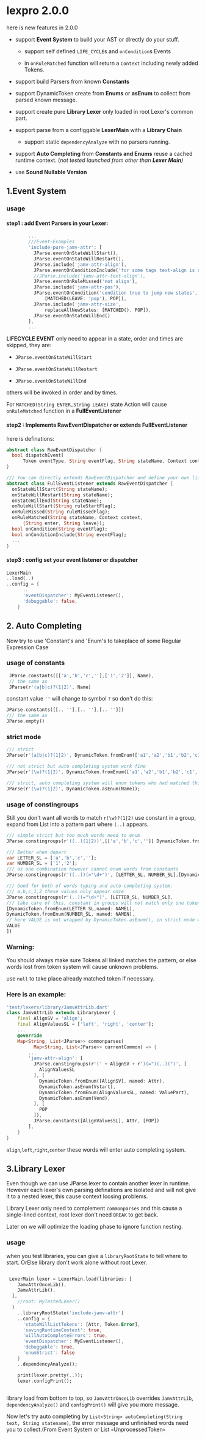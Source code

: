 # lexpro 2.0.0

here is new features in 2.0.0

* support **Event System** to build your AST or directly do your stuff.
    
    * support self defined `LIFE_CYCLE`s and `onCondition`s Events

    * in `onRuleMatched` function will return a `Context` including newly added Tokens.

* support build Parsers from known **Constants**

* support DynamicToken create from **Enums** or **asEnum** to collect from parsed known message.

* support create pure **Library Lexer** only loaded in root Lexer's common part.

* support parse from a configgable **LexerMain** with a **Library Chain**

    * support static `dependencyAnalyze` with no parsers running.

* support **Auto Completing** from **Constants and Enums** reuse a cached runtime context.
(*not tested launched from other than **Lexer Main**)*

* use **Sound Nullable Version**

## 1.Event System
### usage 
#### step1 : add Event Parsers in your Lexer:

```dart
        ...
        ///Event-Examples
        'include-pure-jamv-attr': [
          JParse.eventOnStateWillStart(),
          JParse.eventOnStateWillRestart(),
          JParse.include('jamv-attr-align'),
          JParse.eventOnConditionInclude('for some tags text-align is not necessary', [JParse.include('jamv-attr-text-align')]),
          //JParse.include('jamv-attr-text-align'),
          JParse.eventOnRuleMissed('not align'),
          JParse.include('jamv-attr-pos'),
          JParse.eventOnCondition('condition true to jump new states',
              [MATCHED(LEAVE: 'pop'), POP]),
          JParse.include('jamv-attr-size',
              replaceAllNewStates: [MATCHED(), POP]),
          JParse.eventOnStateWillEnd()
        ],
        ...
```
**LIFECYCLE EVENT** only need to appear in a state, order and times are skipped, they are:

- `JParse.eventOnStateWillStart`
    
- `JParse.eventOnStateWillRestart`
    
- `JParse.eventOnStateWillEnd`

others will be invoked in order and by times.

For `MATCHED(String ENTER,String LEAVE)` state Action will cause `onRuleMatched` function in a **FullEventListener**

#### step2 : Implements RawEventDispatcher or extends FullEventListener
here is definations:

```dart
abstract class RawEventDispatcher {
  bool dispatchEvent(
      Token eventType, String eventFlag, String stateName, Context context);
}

/// You can directly extends RawEventDispatcher and define your own lifecycle.
abstract class FullEventListener extends RawEventDispatcher {
  onStateWillStart(String stateName);
  onStateWillRestart(String stateName);
  onStateWillEnd(String stateName);
  onRuleWillStart(String ruleStartFlag);
  onRuleMissed(String ruleMissedFlag);
  onRuleMatched(String stateName, Context context,
      {String enter, String leave});
  bool onCondition(String eventFlag);
  bool onConditionInclude(String eventFlag);
  ...
}
```

#### step3 : config set your event listener or dispatcher

```dart
LexerMain
..load(..)
..config = {
      ..
      'eventDispatcher': MyEventListener(),
      'debuggable': false,
    }
```

## 2. Auto Completing

Now try to use 'Constant's and 'Enum's to takeplace of some Regular Expression Case

### usage of constants

```dart
 JParse.constants([['a','b','c',''],['1','2']], Name),
 // the same as
 JParse(r'(a|b|c)?(1|2)', Name)
```

constant value `''` will change to symbol `?` so don't do this:

```dart
JParse.constants([[.. ''],[.. ''],[.. '']])
/// the same as
JParse.empty()
```

### strict mode

```dart
/// strict
JParse(r'(a|b|c)?(1|2)', DynamicToken.fromEnum(['a1','a2','b1','b2','c1','c2', '1','2'],named: Name));

/// not strict but auto completing system work fine
JParse(r'(\w)?(1|2)', DynamicToken.fromEnum(['a1','a2','b1','b2','c1','c2', '1','2'],named: Name));

/// strict, auto completing system will enum tokens who had matched this rule.
JParse(r'(\w)?(1|2)', DynamicToken.asEnum(Name));
```

### usage of constingroups

Still you don't want all words to match `r(\w)?(1|2)`
use constant in a group, expand from List into a pattern part where `(..)` appears.

```dart
/// simple strict but too much words need to enum
JParse.constingroups(r'((..)(1|2))',[['a','b','c','']] DynamicToken.fromEnum(['a1','a2','b1','b2','c1','c2', '1','2'],named: Name));

/// Better when depart
var LETTER_SL = ['a','b','c',''];
var NUMBER_SL = ['1','2'];
/// as one combination however cannot enum words from constants
JParse.constingroups(r'((..))(="\d+")', [LETTER_SL, NUMBER_SL],[DynamicToken.asEnum(Name), null, null, VALUE]); 

/// Good for both of words typing and auto completing system.
/// a,b,c,1,2 these values only appear once
JParse.constingroups(r'(..)(="\d+")', [LETTER_SL, NUMBER_SL],
/// take care of this, constant in groups will not match only one token, instead match each as a single token
[DynamicToken.fromEnum(LETTER_SL,named: NAMEL),
DynamicToken.fromEnum(NUMBER_SL, named: NAMEN),
// here VALUE is not wrapped by DynamicToken.asEnum(), in strict mode will match nothing, instead unstrict mode match all VALUE user has given, even not in this state.
VALUE
])

```
### Warning:

You should always make sure Tokens all linked matches the pattern, or else words lost from token system will cause unknown problems.

use `null` to take place already matched token if necessary.

### Here is an example:

```dart
'test/lexers/library/JamvAttrLib.dart'
class JamvAttrLib extends LibraryLexer {
    final AlignSV = 'align';
    final AlignValuesSL = ['left', 'right', 'center'];
    ...
    @override
    Map<String, List<JParse>> commonparses(
          Map<String, List<JParse>> currentCommon) => {
        ...
        'jamv-attr-align': [
          JParse.constingroups(r'(' + AlignSV + r')(=")(..)(")', [
            AlignValuesSL
          ], [
            DynamicToken.fromEnum([AlignSV], named: Attr),
            DynamicToken.asEnum(Vstart),
            DynamicToken.fromEnum(AlignValuesSL, named: ValuePart),
            DynamicToken.asEnum(Vend),
          ], [
            POP
          ]),
          JParse.constants([AlignValuesSL], Attr, [POP])
        ],
    }
}
```

`align`,`left`,`right`,`center` these words will enter auto completing system.

## 3.Library Lexer

Even though we can use JParse.lexer to contain another lexer in runtime.
However each lexer's own parsing definations are isolated and will not give it to a nested lexer, this cause context loosing problems.

Library Lexer only need to complement `commonparses` and this cause a single-lined context, root lexer don't need `BREAK` to get back.

Later on we will optimize the loading phase to ignore function nesting.

### usage

when you test libraries, you can give a `libraryRootState` to tell where to start.
OrElse library don't work alone without root Lexer.

```dart

 LexerMain lexer = LexerMain.load(libraries: [
    JamvAttrOnceLib(),
    JamvAttrLib(),
  ], 
    //root: MyTestedLexer()
  )
    ..libraryRootState('include-jamv-attr')
    ..config = {
      'stateWillListTokens': [Attr, Token.Error],
      'savingRuntimeContext': true,
      'willAutoCompleteErrors': true,
      'eventDispatcher': MyEventListener(),
      'debuggable': true,
      'enumStrict': false
    }
    ..dependencyAnalyze();

    print(lexer.pretty(..));
    lexer.configPrint();
    
```

library load from bottom to top, so `JamvAttrOnceLib` overrides `JamvAttrLib`, `dependencyAnalyze()` and `configPrint()` will give you more message.

Now let's try auto completing by `List<String> autoCompleting(String text, String statename)`, the error message and unfinished words need you to collect.(From Event System or List `<`UnprocessedToken`>`